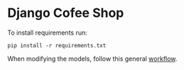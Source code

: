 # Django Cofee Shop

To install requirements run:

```shell
pip install -r requirements.txt
```

When modifying the models, follow this general [workflow](https://code.visualstudio.com/docs/python/tutorial-django#_work-with-data-data-models-and-migrations).
